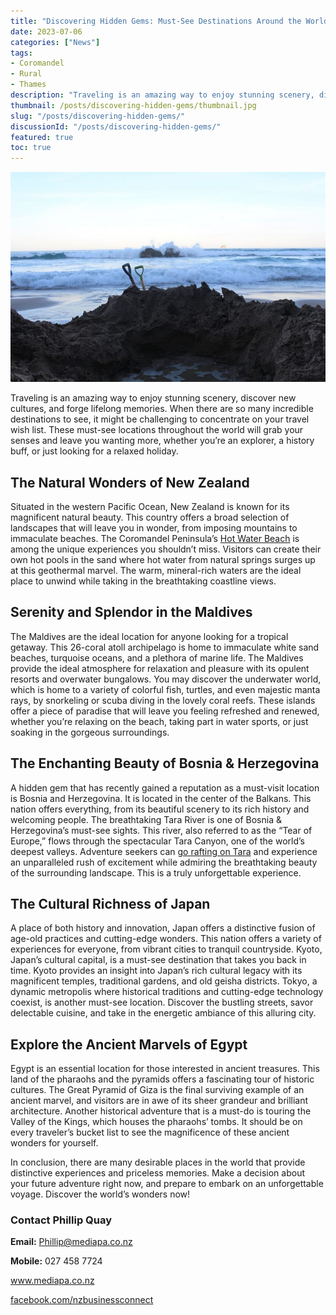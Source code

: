 ```yaml
---
title: "Discovering Hidden Gems: Must-See Destinations Around the World"
date: 2023-07-06
categories: ["News"]
tags:
- Coromandel
- Rural
- Thames
description: "Traveling is an amazing way to enjoy stunning scenery, discover new cultures, and forge lifelong memories. When there are so many incredible destinations to see, it might be challenging to concentrate on your travel wish list. These must-see locations throughout the world will grab your senses and leave you wanting more, whether you’re an explorer, a history buff, or just looking for a relaxed holiday."
thumbnail: /posts/discovering-hidden-gems/thumbnail.jpg
slug: "/posts/discovering-hidden-gems/"
discussionId: "/posts/discovering-hidden-gems/"
featured: true
toc: true
---
```

![UK Correspondent: Peter Minkoff](thumbnail.jpg)

Traveling is an amazing way to enjoy stunning scenery, discover new cultures, and forge lifelong memories. When there are so many incredible destinations to see, it might be challenging to concentrate on your travel wish list. These must-see locations throughout the world will grab your senses and leave you wanting more, whether you’re an explorer, a history buff, or just looking for a relaxed holiday.

## The Natural Wonders of New Zealand

Situated in the western Pacific Ocean, New Zealand is known for its magnificent natural beauty. This country offers a broad selection of landscapes that will leave you in wonder, from imposing mountains to immaculate beaches. The Coromandel Peninsula’s [Hot Water Beach](https://www.newzealand.com/int/hot-water-beach/) is among the unique experiences you shouldn’t miss. Visitors can create their own hot pools in the sand where hot water from natural springs surges up at this geothermal marvel. The warm, mineral-rich waters are the ideal place to unwind while taking in the breathtaking coastline views.

## Serenity and Splendor in the Maldives

The Maldives are the ideal location for anyone looking for a tropical getaway. This 26-coral atoll archipelago is home to immaculate white sand beaches, turquoise oceans, and a plethora of marine life. The Maldives provide the ideal atmosphere for relaxation and pleasure with its opulent resorts and overwater bungalows. You may discover the underwater world, which is home to a variety of colorful fish, turtles, and even majestic manta rays, by snorkeling or scuba diving in the lovely coral reefs. These islands offer a piece of paradise that will leave you feeling refreshed and renewed, whether you’re relaxing on the beach, taking part in water sports, or just soaking in the gorgeous surroundings.

## The Enchanting Beauty of Bosnia & Herzegovina

A hidden gem that has recently gained a reputation as a must-visit location is Bosnia and Herzegovina. It is located in the center of the Balkans. This nation offers everything, from its beautiful scenery to its rich history and welcoming people. The breathtaking Tara River is one of Bosnia & Herzegovina’s must-see sights. This river, also referred to as the “Tear of Europe,” flows through the spectacular Tara Canyon, one of the world’s deepest valleys. Adventure seekers can [go rafting on Tara](https://www.raftingtara.com/) and experience an unparalleled rush of excitement while admiring the breathtaking beauty of the surrounding landscape. This is a truly unforgettable experience.

## The Cultural Richness of Japan

A place of both history and innovation, Japan offers a distinctive fusion of age-old practices and cutting-edge wonders. This nation offers a variety of experiences for everyone, from vibrant cities to tranquil countryside. Kyoto, Japan’s cultural capital, is a must-see destination that takes you back in time. Kyoto provides an insight into Japan’s rich cultural legacy with its magnificent temples, traditional gardens, and old geisha districts. Tokyo, a dynamic metropolis where historical traditions and cutting-edge technology coexist, is another must-see location. Discover the bustling streets, savor delectable cuisine, and take in the energetic ambiance of this alluring city.

## Explore the Ancient Marvels of Egypt

Egypt is an essential location for those interested in ancient treasures. This land of the pharaohs and the pyramids offers a fascinating tour of historic cultures. The Great Pyramid of Giza is the final surviving example of an ancient marvel, and visitors are in awe of its sheer grandeur and brilliant architecture. Another historical adventure that is a must-do is touring the Valley of the Kings, which houses the pharaohs’ tombs. It should be on every traveler’s bucket list to see the magnificence of these ancient wonders for yourself.

In conclusion, there are many desirable places in the world that provide distinctive experiences and priceless memories. Make a decision about your future adventure right now, and prepare to embark on an unforgettable voyage. Discover the world’s wonders now!

### Contact Phillip Quay

**Email:** Phillip@mediapa.co.nz

**Mobile:** 027 458 7724

www.mediapa.co.nz

[facebook.com/nzbusinessconnect](https://www.facebook.com/profile.php?id=100082975520080)